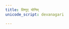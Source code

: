 ```yaml
---
title: विष्णुर् योनिम्
unicode_script: devanagari

---
```


<div class="js_include" url="/vedAH/yajuH/taittirIyam/ekAgnikANDam/vivAhaH/viShNur_yonim/"  newLevelForH1="2" includeTitle="true"> </div>  

